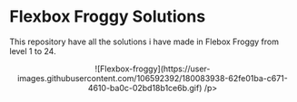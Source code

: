 # Flexbox Froggy Solutions

This repository have all the solutions i have made in Flebox Froggy from level 1 to 24.

<p align="center">
 ![Flexbox-froggy](https://user-images.githubusercontent.com/106592392/180083938-62fe01ba-c671-4610-ba0c-02bd18b1ce6b.gif)
/p>
